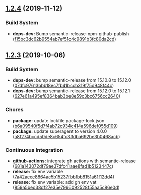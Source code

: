 ## [1.2.4](https://github.com/oleg-koval/koa-verto/compare/v1.2.3...v1.2.4) (2019-11-12)


### Build System

* **deps-dev:** Bump semantic-release-npm-github-publish ([f15bc3dc62b9554ab7ef51c4c9891b3fc80da2cd](https://github.com/oleg-koval/koa-verto/commit/f15bc3dc62b9554ab7ef51c4c9891b3fc80da2cd))

## [1.2.3](https://github.com/oleg-koval/koa-verto/compare/v1.2.2...v1.2.3) (2019-10-06)


### Build System

* **deps-dev:** bump semantic-release from 15.10.8 to 15.12.0 ([07dfc97613bbb18ec7fb41bccb319f75d948f44c](https://github.com/oleg-koval/koa-verto/commit/07dfc97613bbb18ec7fb41bccb319f75d948f44c))
* **deps-dev:** bump semantic-release from 15.12.0 to 15.12.1 ([627e61a495ef8364bab3be8e59c3bc6756cc2640](https://github.com/oleg-koval/koa-verto/commit/627e61a495ef8364bab3be8e59c3bc6756cc2640))


### Chores

* **package:** update lockfile package-lock.json ([b6a09540f5d7f4ab72c934c414a596def055d109](https://github.com/oleg-koval/koa-verto/commit/b6a09540f5d7f4ab72c934c414a596def055d109))
* **package:** update superagent to version 4.0.0 ([a8f274bccd50de8c654fc33dba692be3b0468acb](https://github.com/oleg-koval/koa-verto/commit/a8f274bccd50de8c654fc33dba692be3b0468acb))


### Continuous Integration

* **github-actions:** integrate gh actions with semantic-release ([681a143072df79ae37dfc41aae8fad1b5123447c](https://github.com/oleg-koval/koa-verto/commit/681a143072df79ae37dfc41aae8fad1b5123447c))
* **release:** fix env variable ([7a42aeee8864ac5b15237fbbfbb8151a61f12dd4](https://github.com/oleg-koval/koa-verto/commit/7a42aeee8864ac5b15237fbbfbb8151a61f12dd4))
* **release:** fix env variable: add gh env vat ([859a5bed38df27e35e7966092528f55aa5c86e0d](https://github.com/oleg-koval/koa-verto/commit/859a5bed38df27e35e7966092528f55aa5c86e0d))
